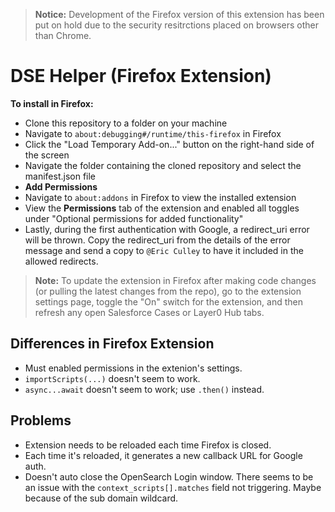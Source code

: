 > **Notice:** Development of the Firefox version of this extension has been put on hold due to the security resitrctions placed on browsers other than Chrome.

# DSE Helper (Firefox Extension)

**To install in Firefox:**
* Clone this repository to a folder on your machine
* Navigate to `about:debugging#/runtime/this-firefox` in Firefox
* Click the "Load Temporary Add-on..." button on the right-hand side of the screen
* Navigate the folder containing the cloned repository and select the manifest.json file
* **Add Permissions** 
* Navigate to `about:addons` in Firefox to view the installed extension
* View the **Permissions** tab of the extension and enabled all toggles under "Optional permissions for added functionality"
* Lastly, during the first authentication with Google, a redirect_uri error will be thrown. Copy the redirect_uri from the details of the error message and send a copy to `@Eric Culley` to have it included in the allowed redirects. 

> **Note:** To update the extension in Firefox after making code changes (or pulling the latest changes from the repo), go to the extension settings page, toggle the "On" switch for the extension, and then refresh any open Salesforce Cases or Layer0 Hub tabs.

## Differences in Firefox Extension
* Must enabled permissions in the extenion's settings.
* `importScripts(...)` doesn't seem to work.
* `async...await` doesn't seem to work; use `.then()` instead.

## Problems
* Extension needs to be reloaded each time Firefox is closed. 
* Each time it's reloaded, it generates a new callback URL for Google auth. 
* Doesn't auto close the OpenSearch Login window. There seems to be an issue with the `context_scripts[].matches` field not triggering. Maybe because of the sub domain wildcard.